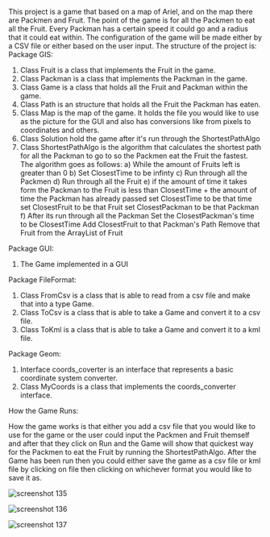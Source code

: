 This project is a game that based on a map of Ariel, and on the map there are Packmen and Fruit. The point of the game is for all the Packmen to eat all the Fruit. Every Packman has a certain speed it could go and a radius that it could eat within.
The configuration of the game will be made either by a CSV file or either based on the user input.
The structure of the project is:
Package GIS:
1) Class Fruit is a class that implements the Fruit in the game.
2) Class Packman is a class that implements the Packman in the game.
3) Class Game is a class that holds all the Fruit and Packman within the game.
4) Class Path is an structure that holds all the Fruit the Packman has eaten.
5) Class Map is the map of the game. It holds the file you would like to use as the picture for the GUI and also has
conversions like from pixels to coordinates and others.
6) Class Solution hold the game after it's run through the ShortestPathAlgo
7) Class ShortestPathAlgo is the algorithm that calculates the shortest path for all the Packman to go to so the Packmen eat 
the Fruit the fastest. 
The algorithm goes as follows:
a) While the amount of Fruits left is greater than 0 
b) Set ClosestTime to be infinty
c) Run through all the Packmen 
d) Run through all the Fruit
e) if the amount of time it takes form the Packman to the Fruit is less than ClosestTime + the amount of time the Packman has already passed
set ClosestTime to be that time
set ClosestFruit to be that Fruit
set ClosestPackman to be that Packman
f) After its run through all the Packman 
Set the ClosestPackman's time to be ClosestTime
Add ClosestFruit to that Packman's Path
Remove that Fruit from the ArrayList of Fruit

 
Package GUI:
1) The Game implemented in a GUI

Package FileFormat:
1) Class FromCsv is a class that is able to read from a csv file and make that into a type Game.
2) Class ToCsv is a class that is able to take a Game and convert it to a csv file.
3) Class ToKml is a class that is able to take a Game and convert it to a kml file.

Package Geom:
1) Interface coords_coverter is an interface that represents a basic coordinate system converter.
2) Class MyCoords is a class that implements the coords_converter interface.


How the Game Runs:

How the game works is that either you add a csv file that you would like to use for the game or the user could input the Packmen and Fruit themself and after that they click on Run and the Game will show that quickest way for the Packmen to eat the Fruit by running the ShortestPathAlgo. After the Game has been run then you could either save the game as a csv file or kml file by clicking on file then clicking on whichever format you would like to save it as.


![screenshot 135](https://user-images.githubusercontent.com/45014488/50423206-1fcbb200-085b-11e9-983e-99fa9feb3184.png)

![screenshot 136](https://user-images.githubusercontent.com/45014488/50423215-425dcb00-085b-11e9-8e0b-d92948854cbb.png)

![screenshot 137](https://user-images.githubusercontent.com/45014488/50423216-4c7fc980-085b-11e9-8454-8c46a9273493.png)


